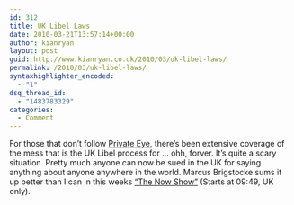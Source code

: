 ```yaml
---
id: 312
title: UK Libel Laws
date: 2010-03-21T13:57:14+00:00
author: kianryan
layout: post
guid: http://www.kianryan.co.uk/2010/03/uk-libel-laws/
permalink: /2010/03/uk-libel-laws/
syntaxhighlighter_encoded:
  - "1"
dsq_thread_id:
  - "1483783329"
categories:
  - Comment
---
```

For those that don&#8217;t follow [Private Eye](http://www.private-eye.co.uk/), there&#8217;s been extensive coverage of the mess that is the UK Libel process for &#8230; ohh, forver. It&#8217;s quite a scary situation. Pretty much anyone can now be sued in the UK for saying anything about anyone anywhere in the world. Marcus Brigstocke sums it up better than I can in this weeks [&#8220;The Now Show&#8221;](http://www.bbc.co.uk/iplayer/episode/b00rbs19/The_Now_Show_Series_30_Episode_3/) (Starts at 09:49, UK only).